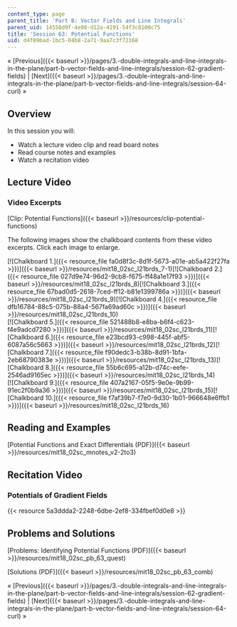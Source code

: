 ```yaml
---
content_type: page
parent_title: 'Part B: Vector Fields and Line Integrals'
parent_uid: 14558d9f-4e08-d12a-4191-54f3c8100c75
title: 'Session 63: Potential Functions'
uid: d4f09bad-1bc5-04b8-2a71-9aa7c3f72168
---
```


« [Previous]({{< baseurl >}}/pages/3.-double-integrals-and-line-integrals-in-the-plane/part-b-vector-fields-and-line-integrals/session-62-gradient-fields) | [Next]({{< baseurl >}}/pages/3.-double-integrals-and-line-integrals-in-the-plane/part-b-vector-fields-and-line-integrals/session-64-curl) »

Overview
--------

In this session you will:

*   Watch a lecture video clip and read board notes
*   Read course notes and examples
*   Watch a recitation video

Lecture Video
-------------

### Video Excerpts

[Clip: Potential Functions]({{< baseurl >}}/resources/clip-potential-functions)

The following images show the chalkboard contents from these video excerpts. Click each image to enlarge.

[![Chalkboard 1.]({{< resource_file fa0d8f3c-8d1f-5673-a01e-ab5a422f27fa >}})]({{< baseurl >}}/resources/mit18_02sc_l21brds_7-1)[![Chalkboard 2.]({{< resource_file 027d9e74-96d2-9cb8-f675-ff48a1e17f93 >}})]({{< baseurl >}}/resources/mit18_02sc_l21brds_8)[![Chalkboard 3.]({{< resource_file 67bad0d5-2618-7ced-ff12-b81e1399786a >}})]({{< baseurl >}}/resources/mit18_02sc_l21brds_9)[![Chalkboard 4.]({{< resource_file dfb16784-88c5-075b-88a4-567fa69ad60c >}})]({{< baseurl >}}/resources/mit18_02sc_l21brds_10)  
[![Chalkboard 5.]({{< resource_file 521488b8-e8ba-b6f4-c623-f4e9adcd7280 >}})]({{< baseurl >}}/resources/mit18_02sc_l21brds_11)[![Chalkboard 6.]({{< resource_file e23bcd93-c998-445f-abf5-6087a56c5663 >}})]({{< baseurl >}}/resources/mit18_02sc_l21brds_12)[![Chalkboard 7.]({{< resource_file f90dedc3-b38b-8d91-1bfa-2eb68790383e >}})]({{< baseurl >}}/resources/mit18_02sc_l21brds_13)[![Chalkboard 8.]({{< resource_file 55b6c695-a12b-d74c-eefe-2546ad9165ec >}})]({{< baseurl >}}/resources/mit18_02sc_l21brds_14)  
[![Chalkboard 9.]({{< resource_file 407a2167-05f5-9e0e-9b99-91ec2f0b9a36 >}})]({{< baseurl >}}/resources/mit18_02sc_l21brds_15)[![Chalkboard 10.]({{< resource_file f7af39b7-f7e0-9d30-1b01-966648e6ffb1 >}})]({{< baseurl >}}/resources/mit18_02sc_l21brds_16)

Reading and Examples
--------------------

[Potential Functions and Exact Differentials (PDF)]({{< baseurl >}}/resources/mit18_02sc_mnotes_v2-2to3)

Recitation Video
----------------

### Potentials of Gradient Fields

{{< resource 5a3ddda2-2248-6dbe-2ef8-334fbef0d0e8 >}}

Problems and Solutions
----------------------

[Problems: Identifying Potential Functions (PDF)]({{< baseurl >}}/resources/mit18_02sc_pb_63_quest)

[Solutions (PDF)]({{< baseurl >}}/resources/mit18_02sc_pb_63_comb)

« [Previous]({{< baseurl >}}/pages/3.-double-integrals-and-line-integrals-in-the-plane/part-b-vector-fields-and-line-integrals/session-62-gradient-fields) | [Next]({{< baseurl >}}/pages/3.-double-integrals-and-line-integrals-in-the-plane/part-b-vector-fields-and-line-integrals/session-64-curl) »